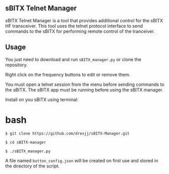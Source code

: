 sBITX Telnet Manager
--------------------------------

sBITX Telnet Manager is a tool that provides additional control for the sBITX HF transceiver. This tool uses the telnet protocol interface to send commands to the sBITX for performing remote control of the tranceiver.



Usage
-----

You just need to download and run ```sBITX_manager.py``` or clone the repository.

Right click on the frequency buttons to edit or remove them.

You must open a telnet session from the menu before sending commands to the sBITX. The sBITX app must be running before using the sBITX manager.

Install on you sBITX using terminal:

bash
====
```
$ git clone https://github.com/drexjj/sBITX-Manager.git

$ cd sBITX-manager

$ ./sBITX_manager.py

```


A file named `button_config.json` will be created on first use and stored in the directory of the script.
